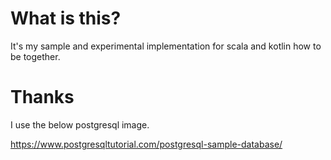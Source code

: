 # What is this?

It's my sample and experimental implementation for scala and kotlin how to be together.

# Thanks

I use the below postgresql image.

https://www.postgresqltutorial.com/postgresql-sample-database/

